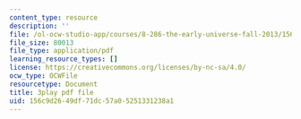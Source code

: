```yaml
---
content_type: resource
description: ''
file: /ol-ocw-studio-app/courses/8-286-the-early-universe-fall-2013/156c9d2649df71dc57a05251331238a1_KY91PsqCy_8.pdf
file_size: 80013
file_type: application/pdf
learning_resource_types: []
license: https://creativecommons.org/licenses/by-nc-sa/4.0/
ocw_type: OCWFile
resourcetype: Document
title: 3play pdf file
uid: 156c9d26-49df-71dc-57a0-5251331238a1
---
```

